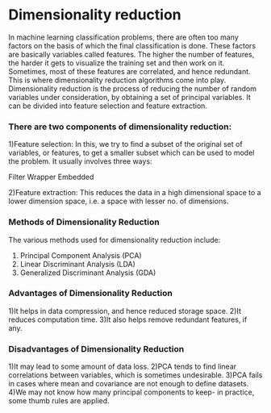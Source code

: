 # Dimensionality reduction
In machine learning classification problems, there are often too many factors on the basis of which the final classification is done. These factors are basically variables called features. The higher the number of features, the harder it gets to visualize the training set and then work on it. Sometimes, most of these features are correlated, and hence redundant. This is where dimensionality reduction algorithms come into play. Dimensionality reduction is the process of reducing the number of random variables under consideration, by obtaining a set of principal variables. It can be divided into feature selection and feature extraction.

### There are two components of dimensionality reduction:
1)Feature selection: In this, we try to find a subset of the original set of variables, or 
features, to get a smaller subset which can be used to model the problem. It usually 
involves three ways:

Filter
Wrapper
Embedded

2)Feature extraction: This reduces the data in a high dimensional space to a lower dimension
 space, i.e. a space with lesser no. of dimensions.
 
 ### Methods of Dimensionality Reduction
 The various methods used for dimensionality reduction include:

1. Principal Component Analysis (PCA)
2. Linear Discriminant Analysis (LDA)
3. Generalized Discriminant Analysis (GDA)

### Advantages of Dimensionality Reduction
1)It helps in data compression, and hence reduced storage space.
2)It reduces computation time.
3)It also helps remove redundant features, if any.

### Disadvantages of Dimensionality Reduction
1)It may lead to some amount of data loss.
2)PCA tends to find linear correlations between variables, which is sometimes undesirable.
3)PCA fails in cases where mean and covariance are not enough to define datasets.
4)We may not know how many principal components to keep- in practice, some thumb rules are applied.
